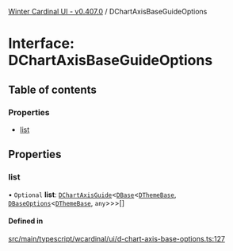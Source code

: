 [Winter Cardinal UI - v0.407.0](../index.md) / DChartAxisBaseGuideOptions

# Interface: DChartAxisBaseGuideOptions

## Table of contents

### Properties

- [list](DChartAxisBaseGuideOptions.md#list)

## Properties

### list

• `Optional` **list**: [`DChartAxisGuide`](DChartAxisGuide.md)\<[`DBase`](../classes/DBase.md)\<[`DThemeBase`](DThemeBase.md), [`DBaseOptions`](DBaseOptions.md)\<[`DThemeBase`](DThemeBase.md), `any`\>\>\>[]

#### Defined in

[src/main/typescript/wcardinal/ui/d-chart-axis-base-options.ts:127](https://github.com/winter-cardinal/winter-cardinal-ui/blob/v0.407.0/src/main/typescript/wcardinal/ui/d-chart-axis-base-options.ts#L127)
